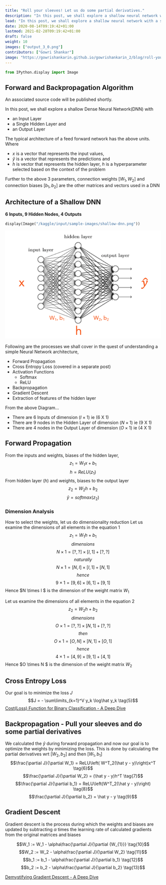 ```yaml
---
title: "Roll your sleeves! Let us do some partial derivatives."
description: "In this post, we shall explore a shallow neural network with a single hidden layer and the math behind back propagation algorithm, gradient descent"
lead: "In this post, we shall explore a shallow neural network with a single hidden layer and the math behind back propagation algorithm, gradient descent"
date: 2020-08-14T09:19:42+01:00
lastmod: 2021-02-28T09:19:42+01:00
draft: false
weight: 10
images: ["output_3_0.png"]
contributors: ["Gowri Shankar"]
image: "https://gowrishankarin.github.io/gowrishankarin_2/blog/roll-your-sleeves-let-us-do-some-partial-derivatives./output_3_0.png"
---
```


```python
from IPython.display import Image
```

## Forward and Backpropagation Algorithm

An associated source code will be published shortly.

In this post, we shall explore a shallow Dense Neural Network(DNN) with 
- an Input Layer
- a Single Hidden Layer and
- an Output Layer

The typical architecture of a feed forward network has the above units. 
Where 
- $x$ is a vector that represents the input values, 
- $\hat y$ is a vector that represents the predictions and 
- $h$ is vector that represents the hidden layer, $h$ is a hyperparameter selected based on the context of the problem

Further to the above 3 parameters, connection weights $[W_1, W_2]$ and connection biases $[b_1, b_2]$ are the other matrices and vectors used in a DNN

## Architecture of a Shallow DNN
**6 Inputs, 9 Hidden Nodes, 4 Outputs**


```python
display(Image("/kaggle/input/sample-images/shallow-dnn.png"))
```


![png](output_3_0.png)



Following are the processes we shall cover in the quest of understanding a simple Neural Network architecture,  
- Forward Propagation
- Cross Entropy Loss (covered in a separate post)
- Activation Functions
    - Softmax
    - ReLU
- Backpropagation
- Gradient Descent
- Extraction of features of the hidden layer

From the above Diagram...
- There are 6 Inputs of dimension $(I \times 1)$ ie (6 X 1)
- There are 9 nodes in the Hidden Layer of dimension $(N \times 1)$ ie (9 X 1)
- There are 4 nodes in the Output Layer of dimension $(O \times 1)$ ie (4 X 1)

## Forward Propagation
From the inputs and weights, biases of the hidden layer, 
$$z_1 = W_1x + b_1 \tag{1}$$
$$h = ReLU(z_1) \tag{2}$$
From hidden layer ($h$) and weights, biases to the output layer
$$z_2 = W_2h + b_2 \tag{3}$$
$$\hat y = softmax(z_2) \tag{4}$$

### Dimension Analysis
How to select the weights, let us do dimensionality reduction
Let us examine the dimensions of all elements in the equation 1
$$z_1 = W_1h + b_1$$
$$dimensions$$
$$N \times 1 = [?, ?] \times [I, 1] + [?, ?]$$
$$naturally$$
$$N \times 1 = [N, I] \times [I, 1] + [N, 1]$$
$$hence$$
$$9 \times 1 = [9, 6] \times [6, 1] + [9, 1]$$
Hence $N \times I $ is the dimension of the weight matrix $W_1$


Let us examine the dimensions of all elements in the equation 2
$$z_2 = W_2h + b_2$$
$$dimensions$$
$$O \times 1 = [?, ?] \times [N, 1] + [?, ?]$$
$$then$$
$$O \times 1 = [O, N] \times [N, 1] + [O, 1]$$
$$hence$$
$$4 \times 1 = [4, 9] \times [9, 1] + [4, 1]$$
Hence $O \times N $ is the dimension of the weight matrix $W_2$

## Cross Entropy Loss
Our goal is to minimize the loss $J$
$$J = - \sum\limits_{k=1}^V y_k \log\hat y_k \tag{5}$$ 
[Cost(Loss) Function for Binary Classification - A Deep Dive](https://www.linkedin.com/pulse/costloss-function-binary-classification-gowri-shankar/)

## Backpropagation - Pull your sleeves and do some partial derivatives
We calculated the $\hat y$ during forward propagation and now our goal is to optimize the weights by minimizing the loss. This is done by calculating the partial derivatives wrt $[W_2, b_2]$ and then $[W_1, b_1]$
$$\frac{\partial J}{\partial W_1} = ReLU\left( W^T_2(\hat y - y)\right)x^T \tag{6}$$
$$\frac{\partial J}{\partial W_2} = (\hat y - y)h^T \tag{7}$$
$$\frac{\partial J}{\partial b_1} = ReLU\left(W^T_2(\hat y - y)\right) \tag{8}$$
$$\frac{\partial J}{\partial b_2} = \hat y - y \tag{9}$$

## Gradient Descent
Gradient descent is the process during which the weights and biases are updated by subtracting $\alpha$ times the learning rate of calculated gradients from the original matrices and biases

$$W_1 := W_1 - \alpha\frac{\partial J}{\partial {W_{1}}} \tag{10}$$
$$W_2 := W_2 - \alpha\frac{\partial J}{\partial W_2} \tag{11}$$
$$b_1 := b_1 - \alpha\frac{\partial J}{\partial b_1} \tag{12}$$
$$b_2 := b_2 - \alpha\frac{\partial J}{\partial b_2} \tag{13}$$

[Demystifying Gradient Descent - A Deep Dive](https://www.linkedin.com/pulse/demystifying-gradient-descent-classification-problem-gowri-shankar/)


```python

```
